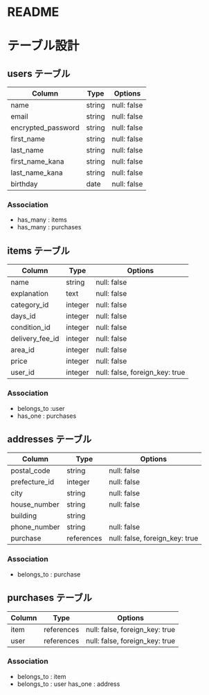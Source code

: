 # README

# テーブル設計

## users テーブル

| Column                    | Type   | Options     |
| --------                  | ------ | ----------- |
| name                      | string | null: false |
| email                     | string | null: false |
| encrypted_password        | string | null: false |
| first_name                | string | null: false |
| last_name                 | string | null: false |
| first_name_kana           | string | null: false |
| last_name_kana            | string | null: false |
| birthday                  | date   | null: false |



### Association

- has_many : items
- has_many : purchases

## items テーブル

| Column          | Type    |  Options                      |
| ------          | ------  | -----------                   |
| name            | string   | null: false                   |  
| explanation     | text    | null: false                   |
| category_id     | integer | null: false                   |
| days_id         | integer | null: false                   |
| condition_id    | integer | null: false                   |
| delivery_fee_id | integer | null: false                   |
| area_id         | integer | null: false                   |
| price           | integer | null: false                   |
| user_id         | integer | null: false, foreign_key: true|



### Association

- belongs_to :user
- has_one : purchases

## addresses テーブル

| Column         | Type       | Options                        |
| ------         | ---------- | ------------------------------ |
| postal_code    | string     | null: false                    |
| prefecture_id  | integer    | null: false                    |
| city           | string     | null: false                    |
| house_number   | string     | null: false                    |
| building       | string     |                                |
| phone_number   | string     | null: false                    |
| purchase      | references | null: false, foreign_key: true |



### Association

- belongs_to : purchase

## purchases テーブル

| Column  | Type       | Options                        |
| ------- | ---------- | ------------------------------ |
| item    | references | null: false, foreign_key: true |
| user    | references | null: false, foreign_key: true |

### Association

- belongs_to : item
- belongs_to : user
  has_one : address